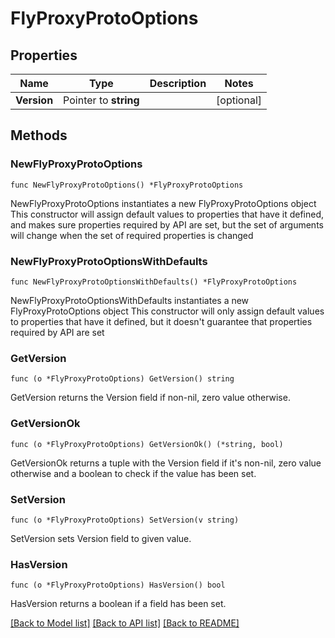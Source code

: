 # FlyProxyProtoOptions

## Properties

Name | Type | Description | Notes
------------ | ------------- | ------------- | -------------
**Version** | Pointer to **string** |  | [optional] 

## Methods

### NewFlyProxyProtoOptions

`func NewFlyProxyProtoOptions() *FlyProxyProtoOptions`

NewFlyProxyProtoOptions instantiates a new FlyProxyProtoOptions object
This constructor will assign default values to properties that have it defined,
and makes sure properties required by API are set, but the set of arguments
will change when the set of required properties is changed

### NewFlyProxyProtoOptionsWithDefaults

`func NewFlyProxyProtoOptionsWithDefaults() *FlyProxyProtoOptions`

NewFlyProxyProtoOptionsWithDefaults instantiates a new FlyProxyProtoOptions object
This constructor will only assign default values to properties that have it defined,
but it doesn't guarantee that properties required by API are set

### GetVersion

`func (o *FlyProxyProtoOptions) GetVersion() string`

GetVersion returns the Version field if non-nil, zero value otherwise.

### GetVersionOk

`func (o *FlyProxyProtoOptions) GetVersionOk() (*string, bool)`

GetVersionOk returns a tuple with the Version field if it's non-nil, zero value otherwise
and a boolean to check if the value has been set.

### SetVersion

`func (o *FlyProxyProtoOptions) SetVersion(v string)`

SetVersion sets Version field to given value.

### HasVersion

`func (o *FlyProxyProtoOptions) HasVersion() bool`

HasVersion returns a boolean if a field has been set.


[[Back to Model list]](../README.md#documentation-for-models) [[Back to API list]](../README.md#documentation-for-api-endpoints) [[Back to README]](../README.md)


